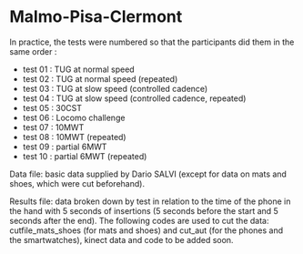 # Malmo-Pisa-Clermont 

In practice, the tests were numbered so that the participants did them in the same order :
-	test 01 : TUG at normal speed 
-	test 02 : TUG at normal speed (repeated) 
-	test 03 : TUG at slow speed (controlled cadence) 
-	test 04 : TUG at slow speed (controlled cadence, repeated) 
-	test 05 : 30CST 
-	test 06 : Locomo challenge 
-	test 07 : 10MWT 
-	test 08 : 10MWT (repeated) 
-	test 09 : partial 6MWT
-	test 10 : partial 6MWT (repeated)


Data file: basic data supplied by Dario SALVI (except for data on mats and shoes, which were cut beforehand).

Results file: data broken down by test in relation to the time of the phone in the hand with 5 seconds of insertions (5 seconds before the start and 5 seconds after the end). The following codes are used to cut the data: cutfile_mats_shoes (for mats and shoes) and cut_aut (for the phones and the smartwatches), kinect data and code to be added soon.